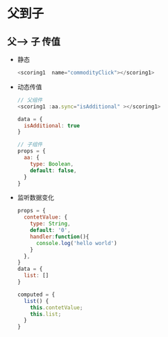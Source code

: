# 父到子

## 父--> 子 传值

  - 静态

    ```js
    <scoring1  name="commodityClick"></scoring1>
    ```

  - 动态传值

    ```js
    // 父组件
    <scoring1 :aa.sync="isAdditional" ></scoring1>

    data = {
      isAdditional: true
    }
    ```

    ```js
    // 子组件
    props = {
      aa: {
        type: Boolean,
        default: false,
      }
    }
    ```

  - 监听数据变化

    ```js
    props = {
      contetValue: {
        type: String,
        default: '0',
        handler:function(){
          console.log('hello world')
        }
      },
    }
    data = {
      list: []
    }

    computed = {
      list() {
        this.contetValue;
        this.list;
      }
    }
    ```
